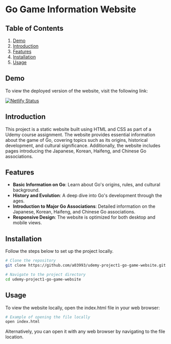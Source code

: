 # Go Game Information Website

## Table of Contents

1. [Demo](#demo)
3. [Introduction](#introduction)
4. [Features](#features)
5. [Installation](#installation)
6. [Usage](#usage)

## Demo

To view the deployed version of the website, visit the following link:

[![Netlify Status](https://api.netlify.com/api/v1/badges/76ac300f-74cd-47ec-a33b-846ecab363f0/deploy-status)](https://go-game.netlify.app)

## Introduction

This project is a static website built using HTML and CSS as part of a Udemy course assignment. The website provides essential information about the game of Go, covering topics such as its origins, historical development, and cultural significance. Additionally, the website includes pages introducing the Japanese, Korean, Haifeng, and Chinese Go associations.


## Features

- **Basic Information on Go**: Learn about Go's origins, rules, and cultural background.
- **History and Evolution**: A deep dive into Go's development through the ages.
- **Introduction to Major Go Associations**: Detailed information on the Japanese, Korean, Haifeng, and Chinese Go associations.
- **Responsive Design**: The website is optimized for both desktop and mobile views.

## Installation

Follow the steps below to set up the project locally.

```bash
# Clone the repository
git clone https://github.com/a03993/udemy-project1-go-game-website.git

# Navigate to the project directory
cd udemy-project1-go-game-website
```

## Usage

To view the website locally, open the index.html file in your web browser:

```bash
# Example of opening the file locally
open index.html
```

Alternatively, you can open it with any web browser by navigating to the file location.
